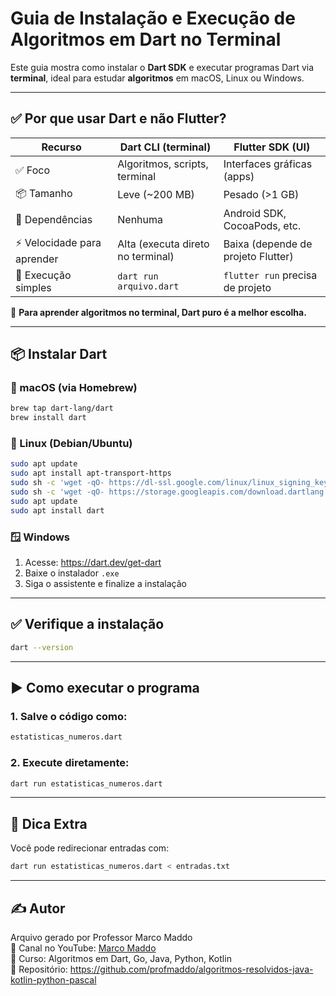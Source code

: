 # Guia de Instalação e Execução de Algoritmos em Dart no Terminal

Este guia mostra como instalar o **Dart SDK** e executar programas Dart via **terminal**, ideal para estudar **algoritmos** em macOS, Linux ou Windows.

---

## ✅ Por que usar **Dart** e não **Flutter**?

| Recurso                      | Dart CLI (terminal)              | Flutter SDK (UI)                 |
|-----------------------------|----------------------------------|----------------------------------|
| ✅ Foco                     | Algoritmos, scripts, terminal    | Interfaces gráficas (apps)      |
| 📦 Tamanho                  | Leve (~200 MB)                   | Pesado (>1 GB)                  |
| 🧩 Dependências             | Nenhuma                          | Android SDK, CocoaPods, etc.     |
| ⚡ Velocidade para aprender | Alta (executa direto no terminal)| Baixa (depende de projeto Flutter) |
| 🧪 Execução simples         | `dart run arquivo.dart`          | `flutter run` precisa de projeto |

🧠 **Para aprender algoritmos no terminal, Dart puro é a melhor escolha.**

---

## 📦 Instalar Dart

### 🍎 macOS (via Homebrew)

```bash
brew tap dart-lang/dart
brew install dart
```

### 🐧 Linux (Debian/Ubuntu)

```bash
sudo apt update
sudo apt install apt-transport-https
sudo sh -c 'wget -qO- https://dl-ssl.google.com/linux/linux_signing_key.pub | apt-key add -'
sudo sh -c 'wget -qO- https://storage.googleapis.com/download.dartlang.org/linux/debian/dart_stable.list > /etc/apt/sources.list.d/dart_stable.list'
sudo apt update
sudo apt install dart
```

### 🪟 Windows

1. Acesse: https://dart.dev/get-dart
2. Baixe o instalador `.exe`
3. Siga o assistente e finalize a instalação

---

## ✅ Verifique a instalação

```bash
dart --version
```

---

## ▶️ Como executar o programa

### 1. Salve o código como:

```bash
estatisticas_numeros.dart
```

### 2. Execute diretamente:

```bash
dart run estatisticas_numeros.dart
```

---

## 📌 Dica Extra

Você pode redirecionar entradas com:

```bash
dart run estatisticas_numeros.dart < entradas.txt
```

---

## ✍️ Autor

Arquivo gerado por Professor Marco Maddo  
🔗 Canal no YouTube: [Marco Maddo](https://www.youtube.com/@marcomaddo)  
📘 Curso: Algoritmos em Dart, Go, Java, Python, Kotlin  
🧠 Repositório: https://github.com/profmaddo/algoritmos-resolvidos-java-kotlin-python-pascal
